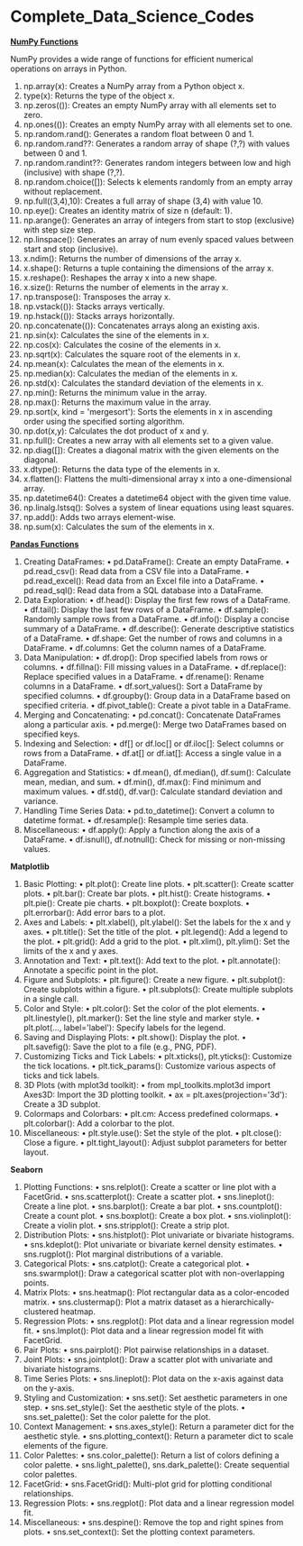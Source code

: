 # Complete_Data_Science_Codes

<u><b> NumPy Functions</b></u>


NumPy provides a wide range of functions for efficient numerical operations on arrays in Python. 

1. np.array(x): Creates a NumPy array from a Python object x.
2. type(x): Returns the type of the object x.
3. np.zeros(()): Creates an empty NumPy array with all elements set to zero.
4. np.ones(()): Creates an empty NumPy array with all elements set to one.
5. np.random.rand(): Generates a random float between 0 and 1.
6. np.random.rand??: Generates a random array of shape (?,?) with values between 0 and 1.
7. np.random.randint??: Generates random integers between low and high (inclusive) with shape (?,?).
8. np.random.choice([]): Selects k elements randomly from an empty array without replacement.
9. np.full((3,4),10): Creates a full array of shape (3,4) with value 10.
10. np.eye(): Creates an identity matrix of size n (default: 1).
11. np.arange(): Generates an array of integers from start to stop (exclusive) with step size step.
12. np.linspace(): Generates an array of num evenly spaced values between start and stop (inclusive).
13. x.ndim(): Returns the number of dimensions of the array x.
14. x.shape(): Returns a tuple containing the dimensions of the array x.
15. x.reshape(): Reshapes the array x into a new shape.
16. x.size(): Returns the number of elements in the array x.
17. np.transpose(): Transposes the array x.
18. np.vstack(()): Stacks arrays vertically.
19. np.hstack(()): Stacks arrays horizontally.
20. np.concatenate(()): Concatenates arrays along an existing axis.
21. np.sin(x): Calculates the sine of the elements in x.
22. np.cos(x): Calculates the cosine of the elements in x.
23. np.sqrt(x): Calculates the square root of the elements in x.
24. np.mean(x): Calculates the mean of the elements in x.
25. np.median(x): Calculates the median of the elements in x.
26. np.std(x): Calculates the standard deviation of the elements in x.
27. np.min(): Returns the minimum value in the array.
28. np.max(): Returns the maximum value in the array.
29. np.sort(x, kind = 'mergesort'): Sorts the elements in x in ascending order using the specified sorting algorithm.
30. np.dot(x,y): Calculates the dot product of x and y.
31. np.full(): Creates a new array with all elements set to a given value.
32. np.diag([]): Creates a diagonal matrix with the given elements on the diagonal.
33. x.dtype(): Returns the data type of the elements in x.
34. x.flatten(): Flattens the multi-dimensional array x into a one-dimensional array.
35. np.datetime64(): Creates a datetime64 object with the given time value.
36. np.linalg.lstsq(): Solves a system of linear equations using least squares.
37. np.add(): Adds two arrays element-wise.
38. np.sum(x): Calculates the sum of the elements in x.

<u><b> Pandas Functions</b></u>

1.	Creating DataFrames:
•	pd.DataFrame(): Create an empty DataFrame.
•	pd.read_csv(): Read data from a CSV file into a DataFrame.
•	pd.read_excel(): Read data from an Excel file into a DataFrame.
•	pd.read_sql(): Read data from a SQL database into a DataFrame.
2.	Data Exploration:
•	df.head(): Display the first few rows of a DataFrame.
•	df.tail(): Display the last few rows of a DataFrame.
•	df.sample(): Randomly sample rows from a DataFrame.
•	df.info(): Display a concise summary of a DataFrame.
•	df.describe(): Generate descriptive statistics of a DataFrame.
•	df.shape: Get the number of rows and columns in a DataFrame.
•	df.columns: Get the column names of a DataFrame.
3.	Data Manipulation:
•	df.drop(): Drop specified labels from rows or columns.
•	df.fillna(): Fill missing values in a DataFrame.
•	df.replace(): Replace specified values in a DataFrame.
•	df.rename(): Rename columns in a DataFrame.
•	df.sort_values(): Sort a DataFrame by specified columns.
•	df.groupby(): Group data in a DataFrame based on specified criteria.
•	df.pivot_table(): Create a pivot table in a DataFrame.
4.	Merging and Concatenating:
•	pd.concat(): Concatenate DataFrames along a particular axis.
•	pd.merge(): Merge two DataFrames based on specified keys.
5.	Indexing and Selection:
•	df[] or df.loc[] or df.iloc[]: Select columns or rows from a DataFrame.
•	df.at[] or df.iat[]: Access a single value in a DataFrame.
6.	Aggregation and Statistics:
•	df.mean(), df.median(), df.sum(): Calculate mean, median, and sum.
•	df.min(), df.max(): Find minimum and maximum values.
•	df.std(), df.var(): Calculate standard deviation and variance.
7.	Handling Time Series Data:
•	pd.to_datetime(): Convert a column to datetime format.
•	df.resample(): Resample time series data.
8.	Miscellaneous:
•	df.apply(): Apply a function along the axis of a DataFrame.
•	df.isnull(), df.notnull(): Check for missing or non-missing values.



<b>Matplotlib</b>
1.	Basic Plotting:
•	plt.plot(): Create line plots.
•	plt.scatter(): Create scatter plots.
•	plt.bar(): Create bar plots.
•	plt.hist(): Create histograms.
•	plt.pie(): Create pie charts.
•	plt.boxplot(): Create boxplots.
•	plt.errorbar(): Add error bars to a plot.
2.	Axes and Labels:
•	plt.xlabel(), plt.ylabel(): Set the labels for the x and y axes.
•	plt.title(): Set the title of the plot.
•	plt.legend(): Add a legend to the plot.
•	plt.grid(): Add a grid to the plot.
•	plt.xlim(), plt.ylim(): Set the limits of the x and y axes.
3.	Annotation and Text:
•	plt.text(): Add text to the plot.
•	plt.annotate(): Annotate a specific point in the plot.
4.	Figure and Subplots:
•	plt.figure(): Create a new figure.
•	plt.subplot(): Create subplots within a figure.
•	plt.subplots(): Create multiple subplots in a single call.
5.	Color and Style:
•	plt.color(): Set the color of the plot elements.
•	plt.linestyle(), plt.marker(): Set the line style and marker style.
•	plt.plot(..., label='label'): Specify labels for the legend.
6.	Saving and Displaying Plots:
•	plt.show(): Display the plot.
•	plt.savefig(): Save the plot to a file (e.g., PNG, PDF).
7.	Customizing Ticks and Tick Labels:
•	plt.xticks(), plt.yticks(): Customize the tick locations.
•	plt.tick_params(): Customize various aspects of ticks and tick labels.
8.	3D Plots (with mplot3d toolkit):
•	from mpl_toolkits.mplot3d import Axes3D: Import the 3D plotting toolkit.
•	ax = plt.axes(projection='3d'): Create a 3D subplot.
9.	Colormaps and Colorbars:
•	plt.cm: Access predefined colormaps.
•	plt.colorbar(): Add a colorbar to the plot.
10.	Miscellaneous:
•	plt.style.use(): Set the style of the plot.
•	plt.close(): Close a figure.
•	plt.tight_layout(): Adjust subplot parameters for better layout.



<b>Seaborn</b>

1.	Plotting Functions:
•	sns.relplot(): Create a scatter or line plot with a FacetGrid.
•	sns.scatterplot(): Create a scatter plot.
•	sns.lineplot(): Create a line plot.
•	sns.barplot(): Create a bar plot.
•	sns.countplot(): Create a count plot.
•	sns.boxplot(): Create a box plot.
•	sns.violinplot(): Create a violin plot.
•	sns.stripplot(): Create a strip plot.
2.	Distribution Plots:
•	sns.histplot(): Plot univariate or bivariate histograms.
•	sns.kdeplot(): Plot univariate or bivariate kernel density estimates.
•	sns.rugplot(): Plot marginal distributions of a variable.
3.	Categorical Plots:
•	sns.catplot(): Create a categorical plot.
•	sns.swarmplot(): Draw a categorical scatter plot with non-overlapping points.
4.	Matrix Plots:
•	sns.heatmap(): Plot rectangular data as a color-encoded matrix.
•	sns.clustermap(): Plot a matrix dataset as a hierarchically-clustered heatmap.
5.	Regression Plots:
•	sns.regplot(): Plot data and a linear regression model fit.
•	sns.lmplot(): Plot data and a linear regression model fit with FacetGrid.
6.	Pair Plots:
•	sns.pairplot(): Plot pairwise relationships in a dataset.
7.	Joint Plots:
•	sns.jointplot(): Draw a scatter plot with univariate and bivariate histograms.
8.	Time Series Plots:
•	sns.lineplot(): Plot data on the x-axis against data on the y-axis.
9.	Styling and Customization:
•	sns.set(): Set aesthetic parameters in one step.
•	sns.set_style(): Set the aesthetic style of the plots.
•	sns.set_palette(): Set the color palette for the plot.
10.	Context Management:
•	sns.axes_style(): Return a parameter dict for the aesthetic style.
•	sns.plotting_context(): Return a parameter dict to scale elements of the figure.
11.	Color Palettes:
•	sns.color_palette(): Return a list of colors defining a color palette.
•	sns.light_palette(), sns.dark_palette(): Create sequential color palettes.
12.	FacetGrid:
•	sns.FacetGrid(): Multi-plot grid for plotting conditional relationships.
13.	Regression Plots:
•	sns.regplot(): Plot data and a linear regression model fit.
14.	Miscellaneous:
•	sns.despine(): Remove the top and right spines from plots.
•	sns.set_context(): Set the plotting context parameters.


